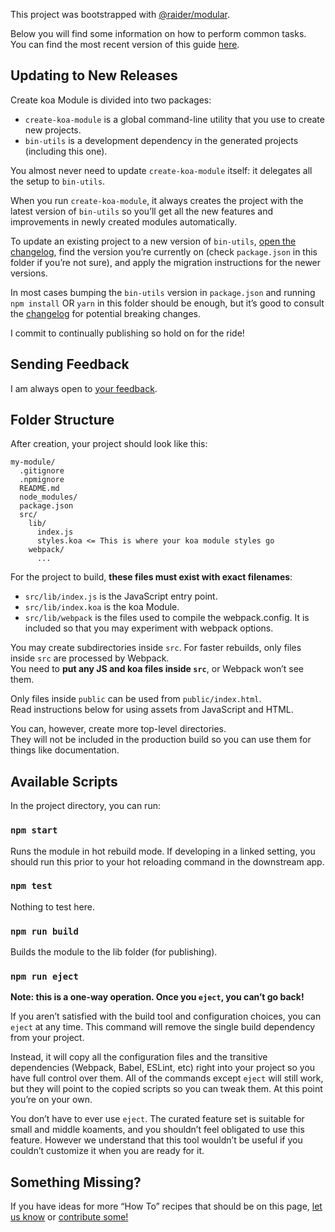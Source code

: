 This project was bootstrapped with [@raider/modular](https://github.com/noderaider/modular).

Below you will find some information on how to perform common tasks.<br>
You can find the most recent version of this guide [here](https://github.com/noderaider/modular/blob/master/packages/bin-utils/template/create-koa-modules/README.md).

## Updating to New Releases

Create koa Module is divided into two packages:

* `create-koa-module` is a global command-line utility that you use to create new projects.
* `bin-utils` is a development dependency in the generated projects (including this one).

You almost never need to update `create-koa-module` itself: it delegates all the setup to `bin-utils`.

When you run `create-koa-module`, it always creates the project with the latest version of `bin-utils` so you’ll get all the new features and improvements in newly created modules automatically.

To update an existing project to a new version of `bin-utils`, [open the changelog](https://github.com/noderaider/modular/blob/master/CHANGELOG.md), find the version you’re currently on (check `package.json` in this folder if you’re not sure), and apply the migration instructions for the newer versions.

In most cases bumping the `bin-utils` version in `package.json` and running `npm install` OR `yarn` in this folder should be enough, but it’s good to consult the [changelog](https://github.com/noderaider/modular/blob/master/CHANGELOG.md) for potential breaking changes.

I commit to continually publishing so hold on for the ride!

## Sending Feedback

I am always open to [your feedback](https://github.com/noderaider/modular/issues).

## Folder Structure

After creation, your project should look like this:

```
my-module/
  .gitignore
  .npmignore
  README.md
  node_modules/
  package.json
  src/
    lib/
      index.js
      styles.koa <= This is where your koa module styles go
    webpack/
      ...
```

For the project to build, **these files must exist with exact filenames**:

* `src/lib/index.js` is the JavaScript entry point.
* `src/lib/index.koa` is the koa Module.
* `src/lib/webpack` is the files used to compile the webpack.config. It is included so that you may experiment with webpack options.

You may create subdirectories inside `src`. For faster rebuilds, only files inside `src` are processed by Webpack.<br>
You need to **put any JS and koa files inside `src`**, or Webpack won’t see them.

Only files inside `public` can be used from `public/index.html`.<br>
Read instructions below for using assets from JavaScript and HTML.

You can, however, create more top-level directories.<br>
They will not be included in the production build so you can use them for things like documentation.

## Available Scripts

In the project directory, you can run:

### `npm start`

Runs the module in hot rebuild mode. If developing in a linked setting, you should run this prior to your hot reloading command in the downstream app.

### `npm test`

Nothing to test here.

### `npm run build`

Builds the module to the lib folder (for publishing).

### `npm run eject`

**Note: this is a one-way operation. Once you `eject`, you can’t go back!**

If you aren’t satisfied with the build tool and configuration choices, you can `eject` at any time. This command will remove the single build dependency from your project.

Instead, it will copy all the configuration files and the transitive dependencies (Webpack, Babel, ESLint, etc) right into your project so you have full control over them. All of the commands except `eject` will still work, but they will point to the copied scripts so you can tweak them. At this point you’re on your own.

You don’t have to ever use `eject`. The curated feature set is suitable for small and middle koaments, and you shouldn’t feel obligated to use this feature. However we understand that this tool wouldn’t be useful if you couldn’t customize it when you are ready for it.

## Something Missing?

If you have ideas for more “How To” recipes that should be on this page, [let us know](https://github.com/facebookincubator/create-react-app/issues) or [contribute some!](https://github.com/facebookincubator/create-react-app/edit/master/packages/react-scripts/template/README.md)
